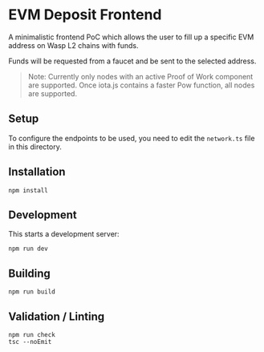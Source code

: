 # EVM Deposit Frontend

A minimalistic frontend PoC which allows the user to fill up a specific EVM address on Wasp L2 chains with funds.

Funds will be requested from a faucet and be sent to the selected address.

> Note: Currently only nodes with an active Proof of Work component are supported. Once iota.js contains a faster Pow function, all nodes are supported.

## Setup

To configure the endpoints to be used, you need to edit the `network.ts` file in this directory.

## Installation
```
npm install
```

## Development

This starts a development server:

```
npm run dev
```

## Building

```
npm run build
```

## Validation / Linting

```
npm run check
tsc --noEmit
```